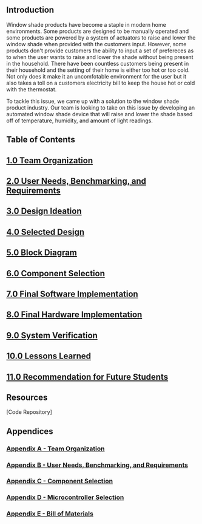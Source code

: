 **Introduction**
---
Window shade products have become a staple in modern home environments. Some products are designed to be manually operated and some products are powered by a system of actuators to raise and lower the window shade when provided with the customers input. However, some products don't provide customers the ability to input a set of prefereces as to when the user wants to raise and lower the shade without being present in the household. There have been countless customers being present in their household and the setting of their home is either too hot or too cold. Not only does it make it an uncomfotable environment for the user but it also takes a toll on a customers electricity bill to keep the house hot or cold with the thermostat.

To tackle this issue, we came up with a solution to the window shade product industry. Our team is looking to take on this issue by developing an automated window shade device that will raise and lower the shade based off of temperature, humidity, and amount of light readings. 

**Table of Contents**
---

## [1.0 Team Organization](Team_Organization.md)
## [2.0 User Needs, Benchmarking, and Requirements](UserNeeds_Benchmarking_Requirements.md)
## [3.0 Design Ideation](Design_Ideation.md)
## [4.0 Selected Design](Selected_Design.md)
## [5.0 Block Diagram](Block_Diagram.md)
## [6.0 Component Selection](Component_Selection.md)
## [7.0 Final Software Implementation](Software_Implementation.md)
## [8.0 Final Hardware Implementation](Hardware_Implementation.md)
## [9.0 System Verification](System_Verification.md)
## [10.0 Lessons Learned](Lessons_Learned.md)
## [11.0 Recommendation for Future Students](Recommendation_for_Future_Students.md)

**Resources**
---
[Code Repository]

## Appendices 

### [Appendix A - Team Organization](Appendix_A.md)
### [Appendix B - User Needs, Benchmarking, and Requirements](Appendix_B.md)
### [Appendix C - Component Selection](Appendix_C.md)
### [Appendix D - Microcontroller Selection](Appendix_D.md)
### [Appendix E - Bill of Materials](Appendix_E.md)
